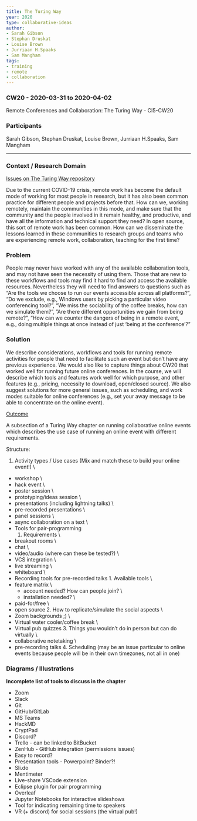 ```yaml
---
title: The Turing Way
year: 2020
type: collaborative-ideas
author:
- Sarah Gibson
- Stephan Druskat
- Louise Brown
- Jurriaan H.Spaaks
- Sam Mangham
tags:
- training
- remote
- collaboration
---
```

### CW20 - 2020-03-31 to 2020-04-02

Remote Conferences and Collaboration: The Turing Way - CI5-CW20


### **Participants**

Sarah Gibson, Stephan Druskat, Louise Brown, Jurriaan H.Spaaks, Sam Mangham



---



### **Context / Research Domain**

[Issues on The Turing Way repository](https://github.com/alan-turing-institute/the-turing-way/issues?q=is%3Aissue+is%3Aopen+remote)

Due to the current COVID-19 crisis, remote work has become the default mode of working for most people in research, but it has also been common practice for different people and projects before that. How can we, working remotely, maintain the communities in this mode, and make sure that the community and the people involved in it remain healthy, and productive, and have all the information and technical support they need? In open source, this sort of remote work has been common. How can we disseminate the lessons learned in these communities to research groups and teams who are experiencing remote work, collaboration, teaching for the first time?


### **Problem**

People may never have worked with any of the available collaboration tools, and may not have seen the necessity of using them. Those that are new to these workflows and tools may find it hard to find and access the available resources. Nevertheless they will need to find answers to questions such as “Are the tools we choose to run our events accessible across all platforms?”, “Do we exclude, e.g., Windows users by picking a particular video conferencing tool?”, “We miss the sociability of the coffee breaks, how can we simulate them?”, ”Are there different opportunities we gain from being remote?”, “How can we counter the dangers of being in a remote event, e.g., doing multiple things at once instead of just ‘being at the conference’?”


### **Solution**

We describe considerations, workflows and tools for running remote activities for people that need to facilitate such an event but don’t have any previous experience. We would also like to capture things about CW20 that worked well for running future online conferences. In the course, we will describe which tools and features work well for which purpose, and other features (e.g., pricing, necessity to download, open/closed source). We also suggest solutions for more general issues, such as scheduling, and work modes suitable for online conferences (e.g., set your away message to be able to concentrate on the online event).

<span style="text-decoration:underline;">Outcome</span>

A subsection of a Turing Way chapter on running collaborative online events which describes the use case of running an online event with different requirements.

Structure:



1. Activity types / Use cases (Mix and match these to build your online event!) \
- workshop \
- hack event \
- poster session \
- prototyping/ideas session \
- presentations (including lightning talks) \
- pre-recorded presentations \
- panel sessions \
- async collaboration on a text \
- Tools for pair-programming
    1. Requirements \
- breakout rooms \
- chat \
- video/audio (where can these be tested?) \
- VCS integration \
- live streaming \
- whiteboard \
- Recording tools for pre-recorded talks
        1. Available tools \
- feature matrix \
	- account needed? How can people join? \
	- installation needed? \
- paid-for/free \
- open source
    2. How to replicate/simulate the social aspects \
- Zoom backgrounds ;) \
- Virtual water cooler/coffee break \
- Virtual pub quizzes
    3. Things you wouldn’t do in person but can do virtually \
- collaborative notetaking \
- pre-recording talks
    4. Scheduling (may be an issue particular to online events because people will be in their own timezones, not all in one)


### **Diagrams / Illustrations**

**Incomplete list of tools to discuss in the chapter**



*   Zoom
*   Slack
*   Git
*   GitHub/GitLab
*   MS Teams
*   HackMD
*   CryptPad
*   Discord?
*   Trello - can be linked to BitBucket
*   ZenHub - GitHub integration (permissions issues)
*   Easy to record?
*   Presentation tools - Powerpoint? Binder?!
*   Sli.do
*   Mentimeter
*   Live-share VSCode extension
*   Eclipse plugin for pair programming
*   Overleaf
*   Jupyter Notebooks for interactive slideshows
*   Tool for indicating remaining time to speakers
*   VR (+ discord) for social sessions (the virtual pub!)


